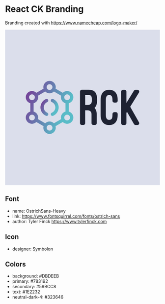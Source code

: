 # React CK  Branding

Branding created with https://www.namecheap.com/logo-maker/

![React CK Logo](./vector/default.svg)

## Font

- name: OstrichSans-Heavy
- link: https://www.fontsquirrel.com/fonts/ostrich-sans
- author: Tyler Finck https://www.tylerfinck.com

## Icon

- designer: Symbolon

## Colors

- background: #DBDEEB
- primary: #783192
- secondary: #59BCC8
- text: #1E2232
- neutral-dark-4: #323646